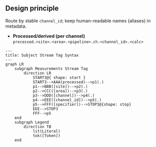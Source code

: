 ## **Design principle**

Route by stable `channel_id`; keep human-readable names (aliases) in metadata.


- **Processed/derived (per channel)**  
  `processed.<site>.<area>.<pipeline>.ch.<channel_id>.<calc>`

```mermaid
---
title: Subject Stream Tag Syntax
---
graph LR
    subgraph Measurements Stream Tag
        direction LR
            START3@{ shape: start }
            START3-->AAA(processed)-->p1(.)
            p1-->BBB([site])-->p2(.)
            p2-->CCC([area])-->p3(.)
            p3-->DDD([channel])-->p4(.)
            p4-->EEE([channel_id])-->p5(.)
            p5-->FFF([specifier])-->STOP3@{shape: stop}
            EEE-->STOP3
            FFF-->p5
    end
    subgraph Legend
        direction TB
            lit(Literal)
            tok([Token])
    end
```